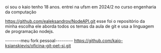 oi sou o kaio tenho 18 anos. entrei na ufsm em 2024/2 no curso engenharia da computação

https://github.com/ealeksandrov/NodeAPI.git esse foi o repositório da minha escolha ele aborda todos os temas da aula de git e usa a linguagem de programação nodejs.


--------meu fork pessoal---------
https://github.com/kaio-ksianskievis/oficina-git-pet-si.git
